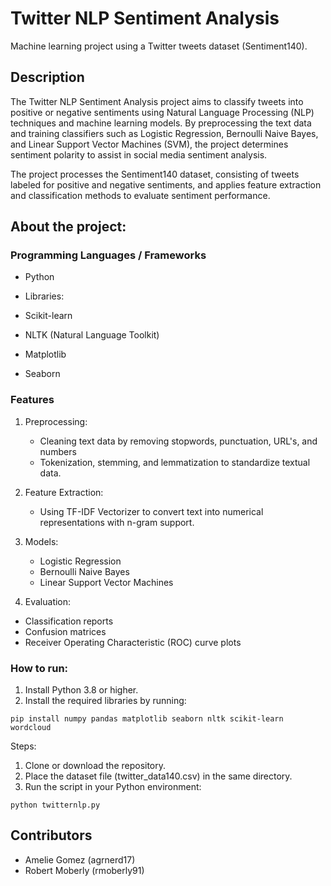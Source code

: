 # Twitter NLP Sentiment Analysis
Machine learning project using a Twitter tweets dataset (Sentiment140).

## Description

The Twitter NLP Sentiment Analysis project aims to classify tweets into positive or negative sentiments using Natural Language Processing (NLP) techniques and machine learning models. By preprocessing the text data and training classifiers such as Logistic Regression, Bernoulli Naive Bayes, and Linear Support Vector Machines (SVM), the project determines sentiment polarity to assist in social media sentiment analysis.

The project processes the Sentiment140 dataset, consisting of tweets labeled for positive and negative sentiments, and applies feature extraction and classification methods to evaluate sentiment performance.

## About the project:

### Programming Languages / Frameworks

* Python
* Libraries:
  
* Scikit-learn
* NLTK (Natural Language Toolkit)
* Matplotlib
* Seaborn

### Features 

1. Preprocessing:
   * Cleaning text data by removing stopwords, punctuation, URL's, and numbers
   * Tokenization, stemming, and lemmatization to standardize textual data.

2. Feature Extraction:
   * Using TF-IDF Vectorizer to convert text into numerical representations with n-gram support.

3. Models:
   * Logistic Regression
   * Bernoulli Naive Bayes
   * Linear Support Vector Machines
     
4.  Evaluation:
   * Classification reports
   * Confusion matrices
   * Receiver Operating Characteristic (ROC) curve plots

### How to run:

1. Install Python 3.8 or higher.
2. Install the required libraries by running:

```
pip install numpy pandas matplotlib seaborn nltk scikit-learn wordcloud
```
Steps:

1. Clone or download the repository.
2. Place the dataset file (twitter_data140.csv) in the same directory.
3. Run the script in your Python environment:

```
python twitternlp.py
```

## Contributors
- Amelie Gomez (agrnerd17)
- Robert Moberly (rmoberly91)
